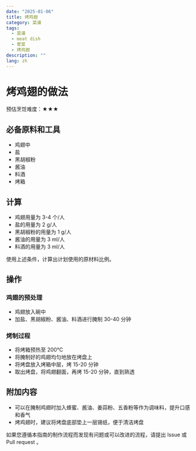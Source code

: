 ```yaml
---
date: "2025-01-06"
title: 烤鸡翅
category: 菜谱
tags:
  - 菜谱
  - meat dish
  - 荤菜
  - 烤鸡翅
description: ""
lang: zh
---
```


# 烤鸡翅的做法

预估烹饪难度：★★★

## 必备原料和工具

- 鸡翅中
- 盐
- 黑胡椒粉
- 酱油
- 料酒
- 烤箱

## 计算

- 鸡翅用量为 3-4 个/人
- 盐的用量为 2 g/人
- 黑胡椒粉的用量为 1 g/人
- 酱油的用量为 3 ml/人
- 料酒的用量为 3 ml/人

使用上述条件，计算出计划使用的原材料比例。

## 操作

### 鸡翅的预处理

- 鸡翅放入碗中
- 加盐、黑胡椒粉、酱油、料酒进行腌制 30-40 分钟

### 烤制过程

- 将烤箱预热至 200℃
- 将腌制好的鸡翅均匀地放在烤盘上
- 将烤盘放入烤箱中层，烤 15-20 分钟
- 取出烤盘，将鸡翅翻面，再烤 15-20 分钟，直到熟透

## 附加内容

- 可以在腌制鸡翅时加入蜂蜜、酱油、姜蒜粉、五香粉等作为调味料，提升口感和香气
- 烤鸡翅时，建议将烤盘底部垫上一层锡纸，便于清洁烤盘

如果您遵循本指南的制作流程而发现有问题或可以改进的流程，请提出 Issue 或 Pull request 。
